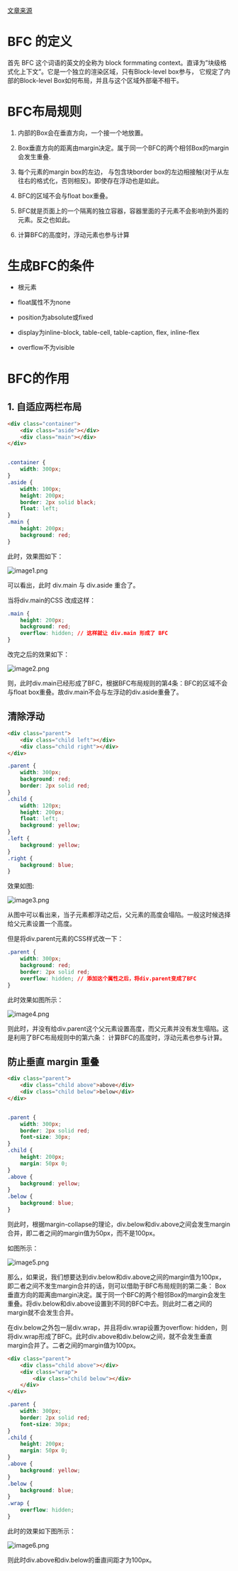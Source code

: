 [文章来源](http://blog.csdn.net/zhq2005095/article/details/68955129)
# BFC 的定义

首先 BFC 这个词语的英文的全称为 block formmating context。直译为”块级格式化上下文”。它是一个独立的渲染区域，只有Block-level box参与， 它规定了内部的Block-level Box如何布局，并且与这个区域外部毫不相干。

# BFC布局规则

1. 内部的Box会在垂直方向，一个接一个地放置。

2. Box垂直方向的距离由margin决定。属于同一个BFC的两个相邻Box的margin会发生重叠.

3. 每个元素的margin box的左边， 与包含块border box的左边相接触(对于从左往右的格式化，否则相反)。即使存在浮动也是如此。

4. BFC的区域不会与float box重叠。

5. BFC就是页面上的一个隔离的独立容器，容器里面的子元素不会影响到外面的元素。反之也如此。

6. 计算BFC的高度时，浮动元素也参与计算

# 生成BFC的条件

- 根元素

- float属性不为none

- position为absolute或fixed

- display为inline-block, table-cell, table-caption, flex, inline-flex

- overflow不为visible

# BFC的作用

## 1. 自适应两栏布局

````HTML
<div class="container">
    <div class="aside"></div>
    <div class="main"></div>
</div>
````

````CSS

.container {
    width: 300px;
}
.aside {
    width: 100px; 
    height: 200px;
    border: 2px solid black;
    float: left;
}
.main {
    height: 200px;
    background: red;
}
````

此时，效果图如下：

![image1.png](./image1.png)

可以看出，此时 div.main 与 div.aside 重合了。

当将div.main的CSS 改成这样：

````css
.main {
    height: 200px;
    background: red;
    overflow: hidden; // 这样就让 div.main 形成了 BFC
}
````

改完之后的效果如下：

![image2.png](./image2.png)


则，此时div.main已经形成了BFC，根据BFC布局规则的第4条：BFC的区域不会与float box重叠。故div.main不会与左浮动的div.aside重叠了。

## 清除浮动

````HTML
<div class="parent">
    <div class="child left"></div>
    <div class="child right"></div>
</div>
````
````CSS
.parent {
    width: 300px;
    background: red;
    border: 2px solid red;
}
.child {
    width: 120px;
    height: 200px;
    float: left;
    background: yellow;
}
.left {
    background: yellow;
}
.right {
    background: blue;
}
````
效果如图:

![image3.png](./image3.png)

从图中可以看出来，当子元素都浮动之后，父元素的高度会塌陷。一般这时候选择给父元素设置一个高度。

但是将div.parent元素的CSS样式改一下：

````css
.parent {
    width: 300px;
    background: red;
    border: 2px solid red;
    overflow: hidden; // 添加这个属性之后，将div.parent变成了BFC
}
````

此时效果如图所示：

![image4.png](./image4.png)

则此时，并没有给div.parent这个父元素设置高度，而父元素并没有发生塌陷。这是利用了BFC布局规则中的第六条： 计算BFC的高度时，浮动元素也参与计算。

## 防止垂直 margin 重叠

````HTML
<div class="parent">
    <div class="child above">above</div>
    <div class="child below">below</div>
</div>
````

````CSS

.parent {
    width: 300px;
    border: 2px solid red;
    font-size: 30px;
}
.child {
    height: 200px;
    margin: 50px 0;
}
.above {
    background: yellow;
}
.below {
    background: blue;
}
````

则此时，根据margin-collapse的理论，div.below和div.above之间会发生margin合并，即二者之间的margin值为50px，而不是100px。

如图所示：

![image5.png](./image5.png)

那么，如果说，我们想要达到div.below和div.above之间的margin值为100px，即二者之间不发生margin合并的话，则可以借助于BFC布局规则的第二条： Box垂直方向的距离由margin决定。属于同一个BFC的两个相邻Box的margin会发生重叠。将div.below和div.above设置到不同的BFC中去。则此时二者之间的margin就不会发生合并。

在div.below之外包一层div.wrap，并且将div.wrap设置为overflow: hidden，则将div.wrap形成了BFC。此时div.above和div.below之间，就不会发生垂直margin合并了。二者之间的margin值为100px。

````HTML
<div class="parent">
    <div class="child above"></div>
    <div class="wrap">
        <div class="child below"></div>
    </div>
</div>
````

````CSS
.parent {
    width: 300px;
    border: 2px solid red;
    font-size: 30px;
}
.child {
    height: 200px;
    margin: 50px 0;
}
.above {
    background: yellow;
}
.below {
    background: blue;
}
.wrap {
    overflow: hidden;
}
````

此时的效果如下图所示：

![image6.png](./image6.png)

则此时div.above和div.below的垂直间距才为100px。
